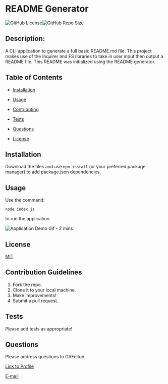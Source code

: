 # README Generator

  ![GitHub License](https://img.shields.io/github/license/GAFelton/hw-7-readme-generator)![GitHub Repo Size](https://img.shields.io/github/repo-size/GAFelton/hw-7-readme-generator)

  ## Description:

  A CLI application to generate a full basic README.md file. This project makes use of the Inquirer and FS libraries to take in user input then output a README file. This README was initialized using the README generator.

  

  ## Table of Contents

 * [Installation](#Installation)

 * [Usage](#Usage)

 * [Contributing](#Contributing)

 * [Tests](#Tests)

 * [Questions](#Questions)

 * [License](#License)

  

  ## Installation

Download the files and use `npm install` (or your preferred package manager) to add package.json dependencies.



  ## Usage

  

  Use the command:

 ```
 node index.js
 ```

  to run the application.

![Application Demo Gif - 2 mins](./assets/node-readme-generator-demo-gif.gif)



  ## License

  [MIT](https://choosealicense.com/licenses/mit/)



  ## Contribution Guidelines

  1) Fork the repo. 
  2) Clone it to your local machine. 
  3) Make improvements! 
  4) Submit a pull request.

  

  ## Tests

  Please add tests as appropriate!

  

  ## Questions

  Please address questions to GAFelton.

  [Link to Profile](https://github.com/GAFelton)

  [E-mail](64555318+GAFelton@users.noreply.github.com)

  
